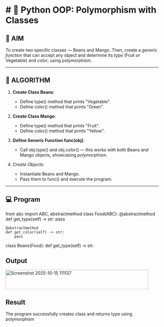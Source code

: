 # # 🐍 Python OOP: Polymorphism with Classes

## 🎯 AIM

To create two specific classes — Beans and Mango. Then, create a *generic function* that can accept any object and determine its *type* (Fruit or Vegetable) and *color*, using polymorphism.

---

## 🧠 ALGORITHM

1. **Create Class Beans**:
   - Define type() method that prints "Vegetable".
   - Define color() method that prints "Green".

2. **Create Class Mango**:
   - Define type() method that prints "Fruit".
   - Define color() method that prints "Yellow".

3. **Define Generic Function func(obj)**:
   - Call obj.type() and obj.color() — this works with both Beans and Mango objects, showcasing *polymorphism*.

4. *Create Objects*:
   - Instantiate Beans and Mango.
   - Pass them to func() and execute the program.

---

## 💻 Program

from abc import ABC, abstractmethod
class Food(ABC):
    @abstractmethod
    def get_type(self) -> str:
        pass

    @abstractmethod
    def get_color(self) -> str:
        pass
class Beans(Food):
    def get_type(self) -> str:

## Output
<img width="469" height="64" alt="Screenshot 2025-10-15 111137" src="https://github.com/user-attachments/assets/ad53e56b-044f-4794-9b1b-f84c655f854c" />

## Result
The program successfully creates class and returns type  using polymorphism
